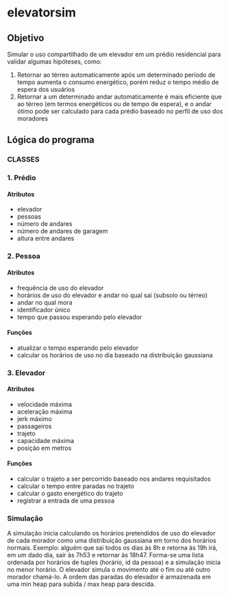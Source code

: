 # elevatorsim

## Objetivo
Simular o uso compartilhado de um elevador em um prédio residencial para validar algumas hipóteses, como:
1. Retornar ao térreo automaticamente após um determinado período de tempo aumenta o consumo energético, porém reduz o tempo médio de espera dos usuários
2. Retornar a um determinado andar automaticamente é mais eficiente que ao térreo (em termos energéticos ou de tempo de espera), e o andar ótimo pode ser calculado para cada prédio baseado no perfil de uso dos moradores

## Lógica do programa
### CLASSES
### 1. Prédio
#### Atributos
- elevador
- pessoas
- número de andares
- número de andares de garagem
- altura entre andares
### 2. Pessoa
#### Atributos
- frequência de uso do elevador
- horários de uso do elevador e andar no qual sai (subsolo ou térreo)
- andar no qual mora
- identificador único
- tempo que passou esperando pelo elevador
#### Funções
- atualizar o tempo esperando pelo elevador
- calcular os horários de uso no dia baseado na distribuição gaussiana
### 3. Elevador
#### Atributos
- velocidade máxima
- aceleração máxima
- jerk máximo
- passageiros
- trajeto
- capacidade máxima
- posição em metros
#### Funções
- calcular o trajeto a ser percorrido baseado nos andares requisitados
- calcular o tempo entre paradas no trajeto
- calcular o gasto energético do trajeto
- registrar a entrada de uma pessoa

### Simulação
A simulação inicia calculando os horários pretendidos de uso do elevador de cada morador como uma distribuição gaussiana em torno dos horários normais. Exemplo: alguém que sai todos os dias às 8h e retorna às 19h irá, em um dado dia, sair às 7h53 e retornar às 18h47. Forma-se uma lista ordenada por horários de tuples (horário, id da pessoa) e a simulação inicia no menor horário. O elevador simula o movimento até o fim ou até outro morador chamá-lo. A ordem das paradas do elevador é armazenada em uma min heap para subida / max heap para descida.

